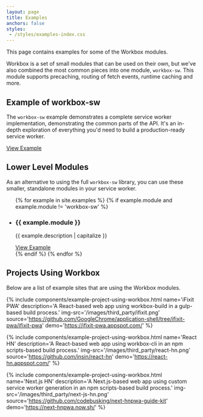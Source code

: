 ```yaml
---
layout: page
title: Examples
anchors: false
styles:
 - /styles/examples-index.css
---
```


This page contains examples for some of the Workbox modules.

Workbox is a set of small modules that can be used on their own, but we've
also combined the most common pieces into one module, `workbox-sw`. This module
supports precaching, routing of fetch events, runtime caching and more.

## Example of workbox-sw

The `workbox-sw` example demonstrates a complete service worker
implementation, demonstrating the common parts of the API. It's an in-depth
exploration of everything you'd need to build a production-ready service worker.

<a href="/examples/workbox-sw/" class="btn">View Example</a>

## Lower Level Modules

As an alternative to using the full `workbox-sw` library, you can use these
smaller, standalone modules in your service worker.

<ul class="example-index__lower-level-modules-list">
{% for example in site.examples %}
  {% if example.module and example.module != 'workbox-sw' %}
    <li>
      <h3>{{ example.module }}</h3>
      <p>{{ example.description | capitalize }}</p>
      <a href="{{ example.url }}" class="btn">View Example</a>
    </li>
  {% endif %}
{% endfor %}
</ul>

## Projects Using Workbox

Below are a list of example sites that are using the Workbox modules.

{% include components/example-project-using-workbox.html
   name='iFixit PWA'
   description='A React-based web app using workbox-build in a gulp-based build process.'
   img-src='/images/third_party/ifixit.png'
   source='https://github.com/GoogleChrome/application-shell/tree/ifixit-pwa/ifixit-pwa'
   demo='https://ifixit-pwa.appspot.com/'
%}

{% include components/example-project-using-workbox.html
   name='React HN'
   description='A React-based web app using workbox-cli in an npm scripts-based build process.'
   img-src='/images/third_party/react-hn.png'
   source='https://github.com/insin/react-hn'
   demo='https://react-hn.appspot.com/'
%}

{% include components/example-project-using-workbox.html
   name='Next.js HN'
   description='A Next.js-based web app using custom service worker generation in an npm scripts-based build process.'
   img-src='/images/third_party/next-js-hn.png'
   source='https://github.com/codebusking/next-hnpwa-guide-kit'
   demo='https://next-hnpwa.now.sh/'
%}

